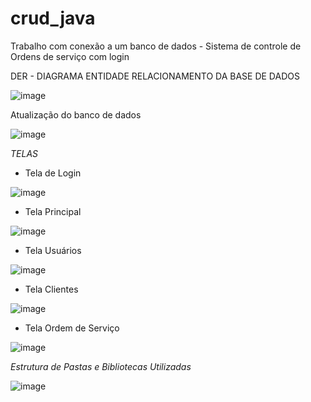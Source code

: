# crud_java
Trabalho com conexão a um banco de dados - Sistema de controle de Ordens de serviço com login


DER - DIAGRAMA ENTIDADE RELACIONAMENTO DA BASE DE DADOS


![image](https://user-images.githubusercontent.com/64651291/142491230-44bba15f-8910-45d4-85a6-6adca1fef469.png)


Atualização do banco de dados


![image](https://user-images.githubusercontent.com/64651291/144099221-94a40a46-6042-4f7f-b0b2-fd06ff5e38f0.png)

*TELAS*
- Tela de Login


![image](https://user-images.githubusercontent.com/64651291/144099658-32afe6f9-b069-4d2b-808c-08faa3df9b56.png)


- Tela Principal


![image](https://user-images.githubusercontent.com/64651291/144099949-f186153c-f327-4913-8b1a-46d074454d28.png)


-  Tela Usuários


![image](https://user-images.githubusercontent.com/64651291/144100102-27ac3797-8161-4a92-8abf-355d8fa0c103.png)


- Tela Clientes


![image](https://user-images.githubusercontent.com/64651291/144100211-acbc235d-da51-4b18-a767-59c96f6f75a9.png)


- Tela Ordem de Serviço


![image](https://user-images.githubusercontent.com/64651291/144100474-31db547e-395d-454d-9802-fef9c67db6dc.png)



*Estrutura de Pastas e Bibliotecas Utilizadas*


![image](https://user-images.githubusercontent.com/64651291/144100694-915a987d-e9d2-47df-843f-ba3e71aea431.png)

